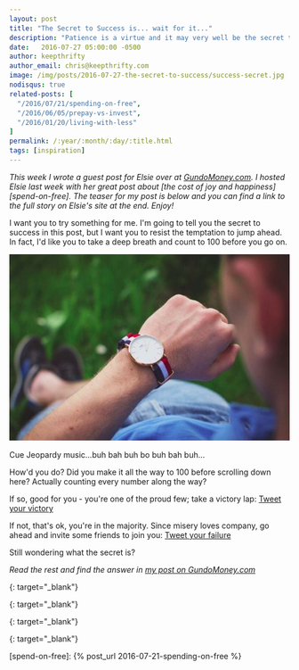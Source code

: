 ```yaml
---
layout: post
title: "The Secret to Success is... wait for it..."
description: "Patience is a virtue and it may very well be the secret to success"
date:   2016-07-27 05:00:00 -0500
author: keepthrifty
author_email: chris@keepthrifty.com
image: /img/posts/2016-07-27-the-secret-to-success/success-secret.jpg
nodisqus: true
related-posts: [
  "/2016/07/21/spending-on-free",
  "/2016/06/05/prepay-vs-invest",
  "/2016/01/20/living-with-less"
]
permalink: /:year/:month/:day/:title.html
tags: [inspiration]
---
```


_This week I wrote a guest post for Elsie over at [GundoMoney.com][gundo-money]. I hosted Elsie last week with her great post about [the cost of joy and happiness][spend-on-free]. The teaser for my post is below and you can find a link to the full story on Elsie's site at the end. Enjoy!_

I want you to try something for me. I'm going to tell you the secret to success in this post, but I want you to resist the temptation to jump ahead. In fact, I'd like you to take a deep breath and count to 100 before you go on.

![Wristwatch on someone's wrist][wristwatch]

<div class="image-caption">Cue Jeopardy music...buh bah buh bo buh bah buh...</div>

How'd you do? Did you make it all the way to 100 before scrolling down here? Actually counting every number along the way?

If so, good for you - you're one of the proud few; take a victory lap: [Tweet your victory][tweet-victory]

If not, that's ok, you're in the majority. Since misery loves company, go ahead and invite some friends to join you: [Tweet your failure][tweet-failure]

Still wondering what the secret is?

_Read the rest and find the answer in [my post on GundoMoney.com][gundo-money-post]_

[wristwatch]: /img/posts/2016-07-27-the-secret-to-success/checking-time.jpg

[tweet-victory]: https://twitter.com/intent/tweet?text=I%20completed%20the%20%40keepthrifty%20challenge%20from%20this%20post%20on%20%40gundo_money%20-%20think%20you%27re%20good%20enough%20to%20join%20me%3F%20http%3A%2F%2Fgundomoney.com%2F2016%2F07%2F25%2Fthe-secret-to-success-is-wait-for-it%2F
{: target="_blank"}

[tweet-failure]: https://twitter.com/intent/tweet?text=I%20failed%20the%20%40keepthrifty%20challenge%20from%20this%20post%20on%20%40gundo_money%20-%20think%20you%20can%20do%20better%3Fhttp%3A%2F%2Fgundomoney.com%2F2016%2F07%2F25%2Fthe-secret-to-success-is-wait-for-it%2F
{: target="_blank"}

[gundo-money]: http://www.gundomoney.com
{: target="_blank"}

[gundo-money-post]: http://gundomoney.com/2016/07/25/the-secret-to-success-is-wait-for-it/
{: target="_blank"}

[spend-on-free]: {% post_url 2016-07-21-spending-on-free %}
